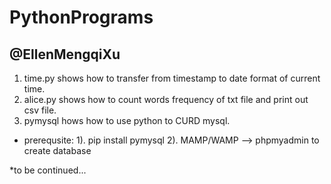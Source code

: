# PythonPrograms

## @EllenMengqiXu

1. time.py shows how to transfer from timestamp to date format of current time.
2. alice.py shows how to count words frequency of txt file and print out csv file. 
3. pymysql hows how to use python to CURD mysql. 
* prerequsite:
1). pip install pymysql
2). MAMP/WAMP --> phpmyadmin to create database

*to be continued...

